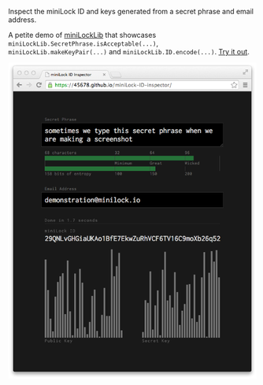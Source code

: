 Inspect the miniLock ID and keys generated from a secret phrase and email address.

A petite demo of [miniLockLib](https://45678.github.io/miniLockLib/) that showcases `miniLockLib.SecretPhrase.isAcceptable(...)`, `miniLockLib.makeKeyPair(...)` and `miniLockLib.ID.encode(...)`. [Try it out](https://45678.github.io/miniLock-ID-inspector/).

[<img src="https://raw.githubusercontent.com/45678/miniLock-ID-inspector/gh-pages/screenshot.png">](https://45678.github.io/miniLock-ID-inspector/)
